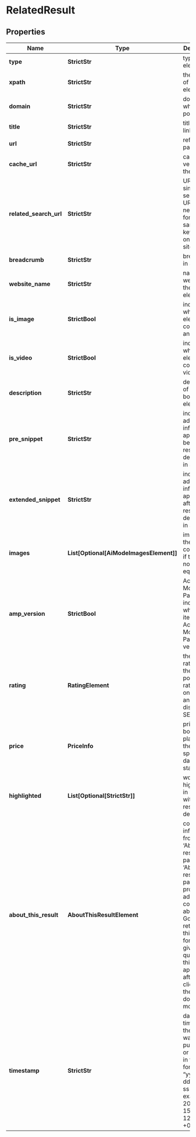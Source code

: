 # RelatedResult


## Properties

| Name | Type | Description | Notes |
|------------ | ------------- | ------------- | -------------|
**type** | **StrictStr** | type of element |[optional]|
**xpath** | **StrictStr** | the XPath of the element |[optional]|
**domain** | **StrictStr** | domain where a link points |[optional]|
**title** | **StrictStr** | title of the link |[optional]|
**url** | **StrictStr** | reference page URL |[optional]|
**cache_url** | **StrictStr** | cached version of the page |[optional]|
**related_search_url** | **StrictStr** | URL to a similar search<br>URL to a new search for the same keyword(s) on related sites |[optional]|
**breadcrumb** | **StrictStr** | breadcrumb in SERP |[optional]|
**website_name** | **StrictStr** | name of the website in the ad element |[optional]|
**is_image** | **StrictBool** | indicates whether the element contains an image |[optional]|
**is_video** | **StrictBool** | indicates whether the element contains a video |[optional]|
**description** | **StrictStr** | description of the hotel booking element |[optional]|
**pre_snippet** | **StrictStr** | includes additional information appended before the result description in SERP |[optional]|
**extended_snippet** | **StrictStr** | includes additional information appended after the result description in SERP |[optional]|
**images** | **List[Optional[AiModeImagesElement]]** | images of the component<br>if there are none, equals null |[optional]|
**amp_version** | **StrictBool** | Accelerated Mobile Pages<br>indicates whether an item has the Accelerated Mobile Page (AMP) version |[optional]|
**rating** | **RatingElement** | the item’s rating <br>the popularity rate based on reviews and displayed in SERP |[optional]|
**price** | **PriceInfo** | price of booking a place for the specified dates of stay |[optional]|
**highlighted** | **List[Optional[StrictStr]]** | words highlighted in bold within the results description |[optional]|
**about_this_result** | **AboutThisResultElement** | contains information from the ‘About this result’ panel<br>‘About this result’ panel provides additional context about why Google returned this result for the given query;<br>this feature appears after clicking on the three dots next to most results |[optional]|
**timestamp** | **StrictStr** | date and time when the video was published or indexed<br>in the UTC format: “yyyy-mm-dd hh-mm-ss +00:00”<br>example:<br>2019-11-15 12:57:46 +00:00 |[optional]|